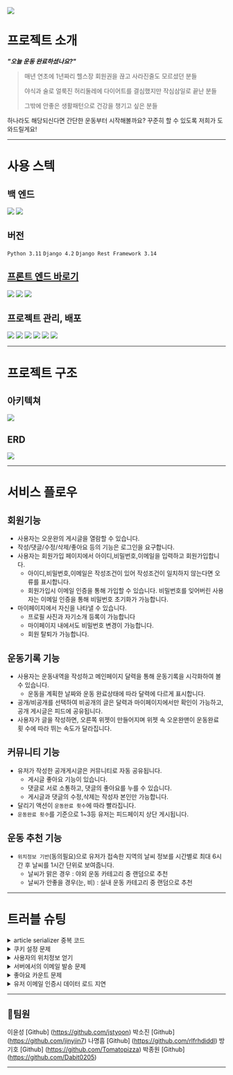 <img src="https://capsule-render.vercel.app/api?type=waving&color=auto&height=200&section=header&text=오운완&fontSize=90" />

# 프로젝트 소개

**_"오늘 운동 완료하셨나요?"_**

> 매년 연초에 1년짜리 헬스장 회원권을 끊고 사라진줄도 모르셨던 분들
>
> 야식과 술로 얼룩진 허리둘레에 다이어트를 결심했지만 작심삼일로 끝난 분들
>
> 그밖에 안좋은 생활패턴으로 건강을 챙기고 싶은 분들

하나라도 해당되신다면
간단한 운동부터 시작해볼까요?
꾸준히 할 수 있도록 저희가 도와드릴게요!

---

# 사용 스텍

## 백 엔드

<img src="https://img.shields.io/badge/python-3776AB?style=for-the-badge&logo=python&logoColor=white"> 
<img src="https://img.shields.io/badge/django-092E20?style=for-the-badge&logo=django&logoColor=white">

## 버전

`Python 3.11`
`Django 4.2`
`Django Rest Framework 3.14`

## [프론트 엔드 바로기](https://github.com/rlfrhdiddl/A8ooo_fr)

<img src="https://img.shields.io/badge/CSS3-1572B6?style=for-the-badge&logo=CSS3&logoColor=white">
<img src="https://img.shields.io/badge/html5-E34F26?style=for-the-badge&logo=html5&logoColor=white"> 
<img src="https://img.shields.io/badge/javascript-F7DF1E?style=for-the-badge&logo=javascript&logoColor=black">

## 프로젝트 관리, 배포

<img src="https://img.shields.io/badge/Git-F05032?style=for-the-badge&logo=Git&logoColor=white">
<img src="https://img.shields.io/badge/Github-181717?style=for-the-badge&logo=Github&logoColor=white">
<img src="https://img.shields.io/badge/Visual Studio Code-007ACC?style=for-the-badge&logo=Visual Studio Code&logoColor=white">
<img src="https://img.shields.io/badge/Gunicorn-499848?style=for-the-badge&logo=Gunicorn&logoColor=white">
<img src="https://img.shields.io/badge/NGINX-009639?style=for-the-badge&logo=NGINX&logoColor=white">
<img src="https://img.shields.io/badge/Amazon EC2-FF9900?style=for-the-badge&logo=Amazon EC2&logoColor=white">

---

# 프로젝트 구조

## 아키텍쳐

![](https://velog.velcdn.com/images/justyoon/post/6543815b-2c24-4bbc-937b-4d6b491025f0/image.png)

## ERD

![](https://github.com/jstyoon/TODAY-WORKOUT-DONE/assets/103176409/28136011-ab1d-4bc3-b2f1-38359dcf25a5)

---

# 서비스 플로우

## 회원기능

- 사용자는 오운완의 게시글을 열람할 수 있습니다.
- 작성/댓글/수정/삭제/좋아요 등의 기능은 로그인을 요구합니다.
- 사용자는 회원가입 페이지에서 아이디,비밀번호,이메일을 입력하고 회원가입합니다.
  - 아이디,비밀번호,이메일은 작성조건이 있어 작성조건이 일치하지 않는다면 오류를 표시합니다.
  - 회원가입시 이메일 인증을 통해 가입할 수 있습니다. 비밀번호를 잊어버린 사용자는 이메일 인증을 통해 비밀번호 초기화가 가능합니다.
- 마이페이지에서 자신을 나타낼 수 있습니다.
  - 프로필 사진과 자기소개 등록이 가능합니다
  - 마이페이지 내에서도 비밀번호 변경이 가능합니다.
  - 회원 탈퇴가 가능합니다.

## 운동기록 기능

- 사용자는 운동내역을 작성하고 메인페이지 달력을 통해 운동기록을 시각화하여 볼 수 있습니다.
  - 운동을 계획한 날짜와 운동 완료상태에 따라 달력에 다르게 표시합니다.
- 공개/비공개를 선택하여 비공개의 글은 달력과 마이페이지에서만 확인이 가능하고, 공개 게시글은 피드에 공유됩니다.
- 사용자가 글을 작성하면, 오른쪽 위젯이 만들어지며 위젯 속 오운완맨이 운동완료 횟 수에 따라 뛰는 속도가 달라집니다.

## 커뮤니티 기능

- 유저가 작성한 공개게시글은 커뮤니티로 자동 공유됩니다.
  - 게시글 좋아요 기능이 있습니다.
  - 댓글로 서로 소통하고, 댓글의 좋아요를 누를 수 있습니다.
  - 게시글과 댓글의 수정,삭제는 작성자 본인만 가능합니다.
- 달리기 액션이 `운동완료 횟수`에 따라 빨라집니다.
- `운동완료 횟수`를 기준으로 1~3등 유저는 피드페이지 상단 게시됩니다.

## 운동 추천 기능

- `위치정보 기반`(동의필요)으로 유저가 접속한 지역의 날씨 정보를 시간별로 최대 6시간 후 날씨를 1시간 단위로 보여줍니다.
  - 날씨가 맑은 경우 : 야외 운동 카테고리 중 랜덤으로 추천
  - 날씨가 안좋을 경우(눈, 비) : 실내 운동 카테고리 중 랜덤으로 추천

---

# 트러블 슈팅

<details>
<summary>article serializer 중복 코드</summary>
<div markdown="1">

## 문제
유저의 운동 완료 체크 수를 계산하여 메인페이지에 보여주는 위젯 구현

## 시도
시리얼라이저에서 데이터를 직렬화해줄때, 조건에 맞도록 유저의 운동 횟수를 카운트
```py
class ArticleViewSerializer(serializers.ModelSerializer):
    user = serializers.SerializerMethodField()
    check_status_count = serializers.SerializerMethodField()

        def get_check_status_count(self, obj):
        check_count = Articles.objects.filter(check_status=True, created_at__range=[date.today() - timedelta(days=10), date.today()])
        return check_count.count()

```
시리얼라이저에서 모델 데이터를 카운트할 경우 model에서 한번 가져오고, 
시리얼라이저에서 한번더 count를 위한 정보를 가져오므로 데이터를 2번 가져옴
이럴 경우 혹시 모를 에러 위험성이 높고, 데이터를 두번가져오는 것이 불필요하다 느꼈음

## 해결

```py
    @staticmethod
    def get_check_status_count(user):
        check_count = Articles.objects.filter(user=user, check_status=True)
        return check_count.count()
```
model에서 staticmethod를 이용해 count 함수를 추가해준 뒤 view에서 바로 처리해주도록 변경
serializer에서는 직렬화만 하고 데이터를 불필요하게 두번 가져오지 않게 됨.

</div>
</details>
<details>
<summary>쿠키 설정 문제</summary>
<div markdown="1">

## 문제
장고의 set_cookie 기능을 이용할 시 한글을 set_cookie할 때 latin-1코덱에 맞지 않는다는 에러.

## 시도
1.encode('utf-8')후 set_cookie. 이게 정답이었지만 print로 encode된 걸 출력했을 때 /b/368이런식으로 출력되는 것을 보고 오류인걸로 착각.
2.encode('utf-8')이후 decode('utf-8')을 시도 사실상 다시 한글을 set_cookie로 하는 것이라 latin-1형식에 맞지 않는다고 뜸.

## 해결
다시 encdoe('utf-8')을 하고 set_cookie를 한 뒤 프론트에서 어떻게 출력되는 지를 확인. 제대로 출력되는 것을 확인.

</div>
</details>
<details>
<summary>사용자의 위치정보 얻기</summary>
<div markdown="1">

## 문제
사용자의 위치정보를 얻어내고자 함.

## 시도

1.
백엔드에서 googlemaps를 오픈api를 이용해 위도와 경도를 구하려고 함. 
생각해보니 이건 백엔드가 돌아가는 곳의 위치를 알려주는 것이었고
서버에서 돌릴 경우 서버의 위치만 알려준다는 것을 알게됨.

2.
프론트에서 navigator.geolocation.getCurrentPosition을 이용해 위치를 구하려고 함.

```js
return new Promise((resolve, reject) => {
navigator.geolocation.getCurrentPosition(resolve, reject);
});
```

위치정보수집에 동의하면 제대로 위치정보를 얻는 다는 것을 확인함. 그러나 거부시 에러가 뜸.

## 해결
try {} catch(err){}를 이용해 에러가 떴을 때의 예외 처리를 통해 거부해도 오류가 나지 않게됨.

</div>
</details>
<details>
<summary>서버에서의 이메일 발송 문제</summary>
<div markdown="1">

## 문제
이메일 인증이 로컬에서는 되지만 서버에서는 되지 않음.

## 시도
1.
ec2의 보안규칙에서 인바운드 TCP 587포트를 열어줌.(이메일에서 쓰던 포트가 587이었기 때문.)
하지만 되지 않음. 그리고 어차피 서버에서 나가는 것은 아웃바운드이고 아웃바운드는 모두 열려있었기 때문에 의미가 없는 것이었음.

2.
gunicorn에 로거를 적용해 문제점을 파악해 보고자 함. 
SMTP 관련 에러를 뱉어내는 것을 확인. 
하지만 여전히 어떤 문제인지 파악하지 못함. 

3.
이번에는 print로 이메일 보내는 데 썼던 변수들을 출력해보기 위해 manage.py runserver 0.0.0.0:8000을 이용해 서버를 구동함.
  => 이메일이 발송이 됨.(??)
4.이번에는 로컬에서 8000포트가 아닌 다른 포트로 runserver를 해봄.
  => 여전히 이메일 발송이 잘 됨.

## 해결
EMAIL_HOST_PASSWORD, EMAIL_HOST_USER 등의 이메일 관련 변수들도 출력해봄.
EMAIL_HOST_PASSWORD는 .env에 저장돼 있는데 뒤에 #으로 주석이 붙어있었음. 
근데 주석까지 출력이 되는 것을 확인.
주석 제거후 이메일이 발송이 되는 것을 확인. 
gunicorn으로 서버를 구동시 manage.py runserver와는 다르게 manage.py를 거치지 않아 manage.py에 있는 dotenv.read_dotenv()가 동작하지 않고
아마도 파일 어디엔가 있는 .env를 읽는 코드로 읽고 있었을 것이라 추측됨.

</div>
</details>
<details>
<summary>좋아요 카운트 문제</summary>
<div markdown="1">

## 문제
좋아요 숫자가 올바르게 반영되지 않음
```py
class ArticleUpdateLikeCount(APIView):
    def post(self, request, article_id):
        article = get_object_or_404(Articles, id=article_id)
        increment = request.data.get('increment', 0)
        article.save()
        return Response({"articleLikeCount": article.like_count}, status=status.HTTP_200_OK)
```

## 시도
좋아요인 increment를 js에서 조작하여 백엔드에서 저장하려고 시도 했다.
프론트에서 바꿔준 값을 백으로 보내서 저장하고 다시 돌려줘야 하는데 js에 미숙해서 구현하지 못 했다. 
```py
...
def post(self, request, article_id):
        article = get_object_or_404(Articles, id=article_id)
        fluctuation = article.likes.count()
        print(fluctuation)
        if not request.user.is_authenticated:
            return Response("로그인이 필요합니다.", status=status.HTTP_401_UNAUTHORIZED)
        else:
            if request.user in article.likes.all():
                fluctuation -= 1
                if fluctuation < 0:
                    fluctuation = 0
                article.like_count = fluctuation
                article.likes.remove(request.user)
                article.save()
                return Response({"message":"🤍", "fluctuation": article.like_count}, status=status.HTTP_200_OK)
            else:
                fluctuation += 1
                article.like_count = fluctuation
                article.likes.add(request.user)
                article.save()
                return Response({"message":"🧡", "fluctuation": article.like_count}, status=status.HTTP_200_OK)
...
```
## 해결
js로는 좋아요 이미지와 알러트만 띄워주었고,백엔드에서 좋아요 갯수가 변동되어 저장 할 수 있게 변경했다.

</div>
</details>
<details>
<summary>유저 이메일 인증시 데이터 로드 지연</summary>
<div markdown="1">

## 문제
유저 이메일 인증시 데이터 로드 지연

- 구현 테스트시 db삭제없이 유저모델 스키마를 활용하고자 기존 db를 dump, 그 db에서 일부만 변경해가며 load.
- 덤프와 로드를 반복하다보니 쌓인 데이터가 꽤나 많아졌고 똑같은 이메일 테스트를 해도 이전에는 느끼지 못한 전송 지연이 체감 되었다.
![image](https://github.com/jinyjin7/A8ooo/assets/103176409/11194ecc-7812-4493-90a3-ee0e863c8539)

## 시도
1. 이메일을 가진 유저 데이터가 많아서 조회가 늦어지는 것인가?
- 간단히 db를 일부 삭제후 postman test.
- 로드 시간이 줄어들긴 했지만 이런 단축이 유의미한 수치인지는 잘 모르겠다.
2. DB sqlite3의 이슈인가?
- 서버환경도 아니고 로컬환경에서 더미데이터가 많아졌다는게 sqlite3성능 문제라고 생각되지는 않았다
- 오히려 읽기 쓰기때 db조회에 작용하는 쿼리 문제같단 생각이 들었다.

## 해결
조회할 필드를 db_index=True로 변경후 새롭게 마이그레이션 해주었다.
처음에는 email만 확인했지만 username도 비슷한 이름이 많았고 
index를 적용해보니 1번 시도때와 비슷한 데이터량에도 응답이 빨라진 것을 알 수 있었다.

```py
    username = models.CharField(max_length=256, unique=True, db_index=True)
    email = models.EmailField(max_length=256, unique=True, db_index=True)
```

처음엔 단순한 호기심이었지만 index지정을 통해 full scan(테이블 전체를 조회)하지 않고 조회할 수 있다는 것을 알게 되었고 
앞으로 db 볼륨이 증가할 경우 테이블을 분리하여 디자인 패턴을 짜는 등 쿼리 성능을 염두해야겠다 느꼈다.
</div>
</details>

---

## 🎯팀원

이윤성 [Github] (https://github.com/jstyoon)
박소진 [Github] (https://github.com/jinyjin7)
나명흠 [Github] (https://github.com/rlfrhdiddl)
방기호 [Github] (https://github.com/Tomatopizza)
박종원 [Github] (https://github.com/Dabit0205)

---
